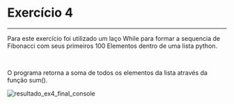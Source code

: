 <h1>Exercício 4</h1>

*****

<p>Para este exercício foi utilizado um laço While para formar a sequencia de Fibonacci com seus primeiros 100 Elementos dentro de uma lista python.</p>
<br>
<p>O programa retorna a soma de todos os elementos da lista através da função sum().</p>

![resultado_ex4_final_console](https://user-images.githubusercontent.com/38111460/173624897-f5f99369-16ed-451e-bd53-702629f11025.PNG)
